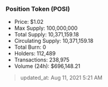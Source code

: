 
  ### Position Token (POSI)
  - Price: $1.02
  - Max Supply: 100,000,000
  - Total Supply: 10,371,159.18
  - Circulating Supply: 10,371,159.18
  - Total Burn: 0
  - Holders: 112,489
  - Transactions: 238,975
  - Volume (24h): $696,148.21

  > updated_at: Aug 11, 2021 5:21 AM

